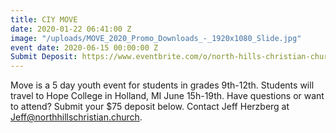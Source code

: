 ```yaml
---
title: CIY MOVE
date: 2020-01-22 06:41:00 Z
image: "/uploads/MOVE_2020_Promo_Downloads_-_1920x1080_Slide.jpg"
event date: 2020-06-15 00:00:00 Z
Submit Deposit: https://www.eventbrite.com/o/north-hills-christian-church-18436740060
---
```


Move is a 5 day youth event for students in grades 9th-12th. Students will travel to Hope College in Holland, MI June 15h-19th. Have questions or want to attend? Submit your $75 deposit below. Contact Jeff Herzberg at Jeff@northhillschristian.church.